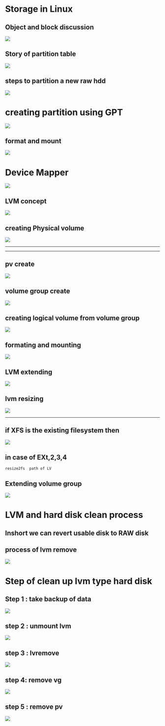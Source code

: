 # Storage in Linux 

##  Object and block discussion 

<img src="storage.png">

## Story of partition table

<img src="ptable.png">

## steps to partition a new raw hdd

<img src="prules.png">

# creating partition using GPT

<img src="gdiskcreate.png">

## format and mount

<img src="formatm.png">

# Device Mapper

<img src="dm.png">

## LVM concept 

<img src="lvmconcept.png">

## creating Physical volume 

<img src="pvinstall.png">

---
----

## pv create

<img src="pvcreate.png">

##  volume group create 


<img src="vgcreate.png">

## creating logical volume from volume group

<img src="lvcreate.png">

##  formating and mounting 

<img src="lvfm.png">

## LVM extending 

<img src="lvextend.png">

## lvm resizing 

<img src="lvmresize.png">

----

## if XFS is the existing filesystem then 

<img src="xfsgrow.png">

## in case of EXt,2,3,4

```
resize2fs  path of LV 

```

## Extending volume group

<img src="vgextend.png">


# LVM and  hard disk clean process 

## Inshort we can revert usable disk to RAW disk 

## process of lvm remove

<img src="cleanup.png">


# Step of clean up lvm type hard disk 

## Step 1 : take backup of data 

<img src="backup.png">

## step 2 : unmount lvm 

<img src="unmount.png">

## step 3 : lvremove

<img src="lvremove.png">

## step 4: remove vg 

<img src="vgremove.png">

## step 5 : remove pv

<img src="pvremove.png">






